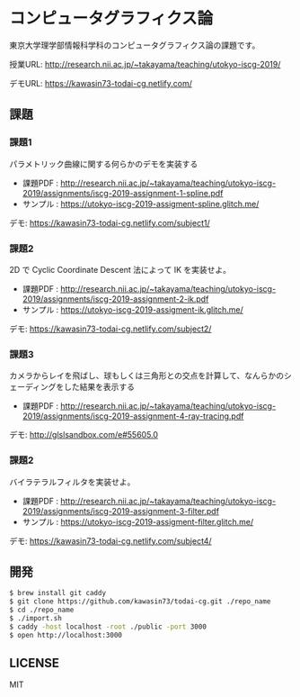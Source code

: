 # コンピュータグラフィクス論

東京大学理学部情報科学科のコンピュータグラフィクス論の課題です。

授業URL: http://research.nii.ac.jp/~takayama/teaching/utokyo-iscg-2019/

デモURL: https://kawasin73-todai-cg.netlify.com/

## 課題

### 課題1

パラメトリック曲線に関する何らかのデモを実装する

- 課題PDF : http://research.nii.ac.jp/~takayama/teaching/utokyo-iscg-2019/assignments/iscg-2019-assignment-1-spline.pdf
- サンプル : https://utokyo-iscg-2019-assigment-spline.glitch.me/

デモ: https://kawasin73-todai-cg.netlify.com/subject1/

### 課題2

2D で Cyclic Coordinate Descent 法によって IK を実装せよ。

- 課題PDF : http://research.nii.ac.jp/~takayama/teaching/utokyo-iscg-2019/assignments/iscg-2019-assignment-2-ik.pdf
- サンプル : https://utokyo-iscg-2019-assigment-ik.glitch.me/

デモ: https://kawasin73-todai-cg.netlify.com/subject2/

### 課題3

カメラからレイを飛ばし、球もしくは三角形との交点を計算して、なんらかのシェーディングをした結果を表示する

- 課題PDF : http://research.nii.ac.jp/~takayama/teaching/utokyo-iscg-2019/assignments/iscg-2019-assignment-4-ray-tracing.pdf

デモ: http://glslsandbox.com/e#55605.0


### 課題2

バイラテラルフィルタを実装せよ。

- 課題PDF : http://research.nii.ac.jp/~takayama/teaching/utokyo-iscg-2019/assignments/iscg-2019-assignment-3-filter.pdf
- サンプル : https://utokyo-iscg-2019-assigment-filter.glitch.me/

デモ: https://kawasin73-todai-cg.netlify.com/subject4/

## 開発

```bash
$ brew install git caddy
$ git clone https://github.com/kawasin73/todai-cg.git ./repo_name
$ cd ./repo_name
$ ./import.sh
$ caddy -host localhost -root ./public -port 3000
$ open http://localhost:3000
```

## LICENSE

MIT
